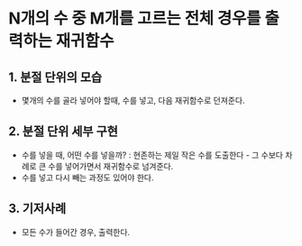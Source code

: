 # N개의 수 중 M개를 고르는 전체 경우를 출력하는 재귀함수

## 1. 분절 단위의 모습
  - 몇개의 수를 골라 넣어야 할때, 수를 넣고, 다음 재귀함수로 던져준다.
  
## 2. 분절 단위 세부 구현
  - 수를 넣을 때, 어떤 수를 넣을까? : 현존하는 제일 작은 수를 도출한다 - 그 수보다 차례로 큰 수를 넣어가면서 재귀함수로 넘겨준다.
  - 수를 넣고 다시 빼는 과정도 있어야 한다.
  
## 3. 기저사례
  - 모든 수가 들어간 경우, 출력한다.
